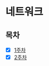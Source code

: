 # 네트워크

## 목차

* [x] [1주차](https://github.com/strongest-study-in-the-earth/cs2023/blob/main/Network/week_9.md)
* [x] [2주차](https://github.com/strongest-study-in-the-earth/cs2023/blob/main/Network/week_10.md)
